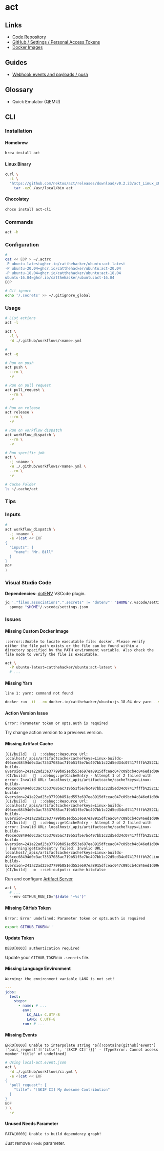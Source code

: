 # act

## Links

- [Code Repository](https://github.com/nektos/act)
- [GitHub / Settings / Personal Access Tokens](https://github.com/settings/tokens)
- [Docker Images](https://github.com/catthehacker/docker_images)

## Guides

- [Webhook events and payloads / push](https://docs.github.com/en/developers/webhooks-and-events/webhooks/webhook-events-and-payloads#push)

## Glossary

- Quick Emulator (QEMU)

## CLI

### Installation

#### Homebrew

```sh
brew install act
```

#### Linux Binary

```sh
curl \
  -L \
  'https://github.com/nektos/act/releases/download/v0.2.23/act_Linux_x86_64.tar.gz' | \
    tar -xzC /usr/local/bin act
```

#### Chocolatey

```sh
choco install act-cli
```

### Commands

```sh
act -h
```

### Configuration

```sh
#
cat << EOP > ~/.actrc
-P ubuntu-latest=ghcr.io/catthehacker/ubuntu:act-latest
-P ubuntu-20.04=ghcr.io/catthehacker/ubuntu:act-20.04
-P ubuntu-18.04=ghcr.io/catthehacker/ubuntu:act-18.04
ubuntu-16.04=ghcr.io/catthehacker/ubuntu:act-16.04
EOP

# Git ignore
echo '/.secrets' >> ~/.gitignore_global
```

### Usage

```sh
# List actions
act -l

act \
  -l \
  -W ./.github/workflows/<name>.yml

#
act -g

# Run on push
act push \
  --rm \
  -v

# Run on pull request
act pull_request \
  --rm \
  -v

# Run on release
act release \
  --rm \
  -v

# Run on workflow dispatch
act workflow_dispatch \
  --rm \
  -v

# Run specific job
act \
  -j <name> \
  -W ./.github/workflows/<name>.yml \
  --rm \
  -v

# Cache Folder
ls ~/.cache/act
```

### Tips

### Inputs

```sh
#
act workflow_dispatch \
  -j <name> \
  -e <(cat << EOF
{
  "inputs": {
    "name": "Mr. Bill"
  }
}
EOF
)
```

### Visual Studio Code

**Dependencies:** [dotENV](/dotenv.md#visual-studio-code) VSCode plugin.

```sh
jq '."files.associations".".secrets" |= "dotenv"' "$HOME"/.vscode/settings.json | \
  sponge "$HOME"/.vscode/settings.json
```

### Issues

#### Missing Custom Docker Image

```log
::error::Unable to locate executable file: docker. Please verify either the file path exists or the file can be found within a directory specified by the PATH environment variable. Also check the file mode to verify the file is executable.
```

```sh
act \
  -P ubuntu-latest=catthehacker/ubuntu:act-latest \
  # ...
```

#### Missing Yarn

```log
line 1: yarn: command not found
```

```sh
docker run -it --rm docker.io/catthehacker/ubuntu:js-18.04-dev yarn --version
```

#### Action Version Issue

```log
Error: Parameter token or opts.auth is required
```

Try change action version to a previews version.

#### Missing Artifact Cache

```log
[CI/build]   💬  ::debug::Resource Url: localhost/_apis/artifactcache/cache?keys=Linux-buildx-496cec68494d0c3ac73537085ac719b51f5e7bc497bb1c22d5ed34c07417fffb%252CLinux-buildx-&version=241a22ad23e37799b851ed553e697ea8915dfceac047c09bcb4c846ed1d09e11
[CI/build]   💬  ::debug::getCacheEntry - Attempt 1 of 2 failed with error: Invalid URL: localhost/_apis/artifactcache/cache?keys=Linux-buildx-496cec68494d0c3ac73537085ac719b51f5e7bc497bb1c22d5ed34c07417fffb%252CLinux-buildx-&version=241a22ad23e37799b851ed553e697ea8915dfceac047c09bcb4c846ed1d09e11
[CI/build]   💬  ::debug::Resource Url: localhost/_apis/artifactcache/cache?keys=Linux-buildx-496cec68494d0c3ac73537085ac719b51f5e7bc497bb1c22d5ed34c07417fffb%252CLinux-buildx-&version=241a22ad23e37799b851ed553e697ea8915dfceac047c09bcb4c846ed1d09e11
[CI/build]   💬  ::debug::getCacheEntry - Attempt 2 of 2 failed with error: Invalid URL: localhost/_apis/artifactcache/cache?keys=Linux-buildx-496cec68494d0c3ac73537085ac719b51f5e7bc497bb1c22d5ed34c07417fffb%252CLinux-buildx-&version=241a22ad23e37799b851ed553e697ea8915dfceac047c09bcb4c846ed1d09e11
| [warning]getCacheEntry failed: Invalid URL: localhost/_apis/artifactcache/cache?keys=Linux-buildx-496cec68494d0c3ac73537085ac719b51f5e7bc497bb1c22d5ed34c07417fffb%2CLinux-buildx-&version=241a22ad23e37799b851ed553e697ea8915dfceac047c09bcb4c846ed1d09e11
[CI/build]   ⚙  ::set-output:: cache-hit=false
```

Run and configure [Artifact Server](/artifact-server.md)

```sh
act \
  # ...
  --env GITHUB_RUN_ID="$(date '+%s')"
```

#### Missing GitHub Token

```log
Error: Error undefined: Parameter token or opts.auth is required
```

```sh
export GITHUB_TOKEN=''
```

#### Update Token

```log
DEBU[0003] authentication required
```

Update your `GITHUB_TOKEN` in `.secrets` file.

#### Missing Language Environment

```log
Warning: the environment variable LANG is not set!
```

```yaml
---
jobs:
  test:
    steps:
      - name: # ...
        env:
          LC_ALL: C.UTF-8
          LANG: C.UTF-8
        run: # ...
```

#### Missing Events

```log
ERRO[0000] Unable to interpolate string '${{!contains(github['event']['pull_request']['title'], '[SKIP CI]')}}' - [TypeError: Cannot access member 'title' of undefined]
```

```sh
# Using local-act.event.json
act \
  -W ./.github/workflows/ci.yml \
  -e <(cat << EOF
{
  "pull_request": {
    "title": "[SKIP CI] My Awesome Contribution"
  }
}
EOF
) \
  -v
```

<!-- ####

```log
WARNING: Running pip as the 'root' user can result in broken permissions and conflicting behaviour with the system package manager. It is recommended to use a virtual environment instead: https://pip.pypa.io/warnings/venv
```

TODO -->

#### Unused Needs Parameter

```log
FATA[0000] Unable to build dependency graph!
```

Just remove `needs` parameter.

<!-- ####

```log
Error: unable to find api field in struct HorizontalPodAutoscalerSpec for the json field "behavior"
```

TODO -->
